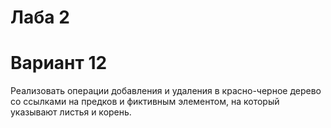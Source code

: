 # Лаба 2
# Вариант 12
Реализовать операции добавления и удаления в красно-черное дерево со ссылками на предков и фиктивным элементом, на который указывают листья и корень.